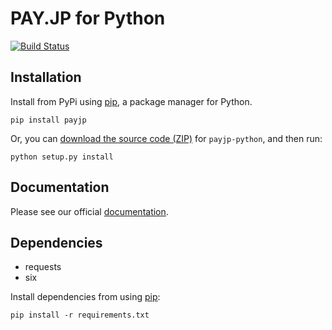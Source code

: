 # PAY.JP for Python

[![Build Status](https://github.com/payjp/payjp-python/actions/workflows/test.yml/badge.svg?branch=master)](https://github.com/payjp/payjp-python/actions)

## Installation

Install from PyPi using [pip](http://www.pip-installer.org/en/latest/), a
package manager for Python.

    pip install payjp

Or, you can [download the source code
(ZIP)](https://github.com/payjp/payjp-python/zipball/master "payjp-python
source code") for `payjp-python`, and then run:

    python setup.py install

## Documentation

Please see our official [documentation](https://pay.jp/docs/api).

## Dependencies 

- requests
- six

Install dependencies from using [pip](http://www.pip-installer.org/en/latest/):
    
    pip install -r requirements.txt
